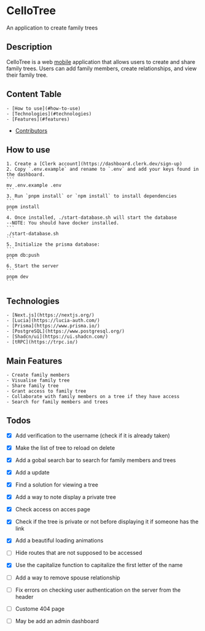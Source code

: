 # CelloTree
An application to create family trees

## Description
CelloTree is a web [mobile](https://github.com/Ssnnee/cello_mob) application
that allows users to create and share family trees.
Users can add family members, create relationships, and view their family tree.

## Content Table
    - [How to use](#how-to-use)
    - [Technologies](#technologies)
    - [Features](#features)
- [Contributors](#contributors)



## How to use

    1. Create a [Clerk account](https://dashboard.clerk.dev/sign-up)
    2. Copy `.env.example` and rename to `.env` and add your keys found in the dashboard.
    ```
    mv .env.example .env
    ```
    3. Run `pnpm install` or `npm install` to install dependencies
    ```
    pnpm install
    ```
    4. Once installed, ./start-database.sh will start the database
    --NOTE: You should have docker installed.
    ```
    ./start-database.sh
    ```
    5. Initialize the prisma database:
    ```
    pnpm db:push
    ```
    6. Start the server
    ```
    pnpm dev
    ```

## Technologies
    - [Next.js](https://nextjs.org/)
    - [Lucia](https://lucia-auth.com/)
    - [Prisma](https://www.prisma.io/)
    - [PostgreSQL](https://www.postgresql.org/)
    - [Shadcn/ui](https://ui.shadcn.com/)
    - [tRPC](https://trpc.io/)


## Main Features
    - Create family members
    - Visualise family tree
    - Share family tree
    - Grant access to family tree
    - Collaborate with family members on a tree if they have access
    - Search for family members and trees

## Todos

- [x] Add verification to the username (check if it is already taken)
- [x] Make the list of tree to reload on delete
- [x] Add a gobal search bar to search for family members and trees
- [x] Add a update
- [x] Find a solution for viewing a tree
- [x] Add a way to note display a private tree
- [x] Check access on acces page
- [x] Check if the tree is private or not before displaying it if someone has the link
- [x] Add a beautiful loading animations
- [ ] Hide routes that are not supposed to be accessed
- [x] Use the capitalize function to capitalize the first letter of the name
- [ ] Add a way to remove spouse relationship
- [ ] Fix errors on checking user authentication on the server from the header
- [ ] Custome 404 page
- [ ] May be add an admin dashboard

